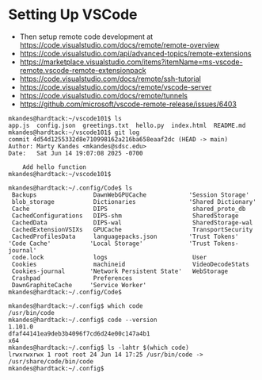 # Setting Up VSCode

- Then setup remote code development at https://code.visualstudio.com/docs/remote/remote-overview
- https://code.visualstudio.com/api/advanced-topics/remote-extensions
- https://marketplace.visualstudio.com/items?itemName=ms-vscode-remote.vscode-remote-extensionpack
- https://code.visualstudio.com/docs/remote/ssh-tutorial
- https://code.visualstudio.com/docs/remote/vscode-server
- https://code.visualstudio.com/docs/remote/tunnels
- https://github.com/microsoft/vscode-remote-release/issues/6403

```
mkandes@hardtack:~/vscode101$ ls
app.js  config.json  greetings.txt  hello.py  index.html  README.md
mkandes@hardtack:~/vscode101$ git log
commit 4d54d1255332d8e710998162a216ba658eaaf2dc (HEAD -> main)
Author: Marty Kandes <mkandes@sdsc.edu>
Date:   Sat Jun 14 19:07:08 2025 -0700

    Add hello function
mkandes@hardtack:~/vscode101$
```

```
mkandes@hardtack:~/.config/Code$ ls
 Backups                DawnWebGPUCache            'Session Storage'
 blob_storage           Dictionaries               'Shared Dictionary'
 Cache                  DIPS                        shared_proto_db
 CachedConfigurations   DIPS-shm                    SharedStorage
 CachedData             DIPS-wal                    SharedStorage-wal
 CachedExtensionVSIXs   GPUCache                    TransportSecurity
 CachedProfilesData     languagepacks.json         'Trust Tokens'
'Code Cache'           'Local Storage'             'Trust Tokens-journal'
 code.lock              logs                        User
 Cookies                machineid                   VideoDecodeStats
 Cookies-journal       'Network Persistent State'   WebStorage
 Crashpad               Preferences
 DawnGraphiteCache     'Service Worker'
mkandes@hardtack:~/.config/Code$
```

```
mkandes@hardtack:~/.config$ which code
/usr/bin/code
mkandes@hardtack:~/.config$ code --version
1.101.0
dfaf44141ea9deb3b4096f7cd6d24e00c147a4b1
x64
mkandes@hardtack:~/.config$ ls -lahtr $(which code)
lrwxrwxrwx 1 root root 24 Jun 14 17:25 /usr/bin/code -> /usr/share/code/bin/code
mkandes@hardtack:~/.config$
```

